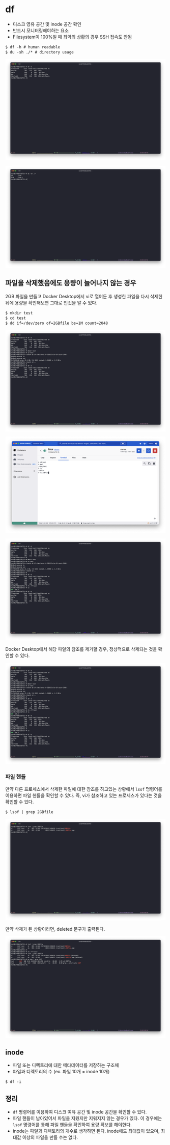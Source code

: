 # df

- 디스크 영유 공간 및 inode 공간 확인
- 반드시 모니터링해야하는 요소
- Filesystem이 100%일 때 최악의 상황의 경우 SSH 접속도 안됨

```shell
$ df -h # human readable
$ du -sh ./* # directory usage
```

![](/docs/df/images/df.png)

![](/docs/df/images/du.png)

## 파일을 삭제했음에도 용량이 늘어나지 않는 경우

2GB 파일을 만들고 Docker Desktop에서 vi로 열어둔 후 생성한 파일을 다시 삭제한 뒤에 용량을 확인해보면 그대로 인것을 알 수 있다.

```shell
$ mkdir test
$ cd test
$ dd if=/dev/zero of=2GBfile bs=1M count=2048
```

![](/docs/df/images/dd.png)

![](/docs/df/images/docker.png)

![](/docs/df/images/remove.png)

Docker Desktop에서 해당 파일의 참조를 제거할 경우, 정상적으로 삭제되는 것을 확인할 수 있다.

![](/docs/df/images/remove-reference.png)

### 파일 핸들

만약 다른 프로세스에서 삭제한 파일에 대한 참조를 하고있는 상황에서 `lsof` 명령어를 이용하면 파일 핸들을 확인할 수 있다. 즉, vi가 참조하고 있는 프로세스가 있다는 것을 확인할 수 있다.

```shell
$ lsof | grep 2GBfile
```

![](/docs/df/images/file-handle.png)

만약 삭제가 된 상황이라면, deleted 문구가 출력된다.

![](/docs/df/images/file-handle-deleted.png)

## inode

- 파일 또는 디렉토리에 대한 메타데이터를 저장하는 구조체
- 파일과 디렉토리의 수 (ex. 파일 10개 = inode 10개)

```shell
$ df -i
```

## 정리

- `df` 명령어를 이용하여 디스크 여유 공간 및 inode 공간을 확인할 수 있다.
- 파일 핸들이 남아있어서 파일을 지웠지만 지워지지 않는 경우가 있다. 이 경우에는 `lsof` 명령어를 통해 파일 핸들을 확인하여 용량 확보를 해야한다.
- inode는 파일과 디렉토리의 개수로 생각하면 된다. inode에도 최대값이 있으며, 최대값 이상의 파일을 만들 수는 없다.
